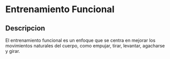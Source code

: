 # Entrenamiento Funcional

## Descripcion
El entrenamiento funcional es un enfoque que se centra en mejorar los movimientos naturales del cuerpo, como empujar, tirar, levantar, agacharse y girar.
